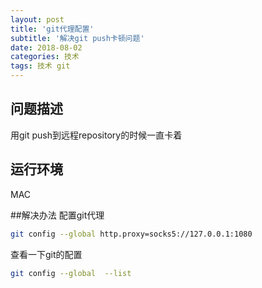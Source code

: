 ```yaml
---
layout: post
title: 'git代理配置'
subtitle: '解决git push卡顿问题'
date: 2018-08-02
categories: 技术
tags: 技术 git
---
```

## 问题描述
用git push到远程repository的时候一直卡着

## 运行环境
MAC

##解决办法
配置git代理
```bash
git config --global http.proxy=socks5://127.0.0.1:1080
```
查看一下git的配置
```bash
git config --global  --list
```